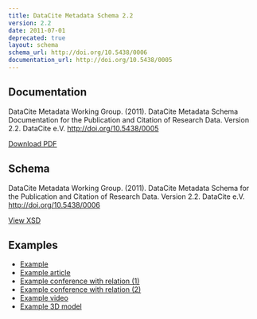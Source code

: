 ```yaml
---
title: DataCite Metadata Schema 2.2
version: 2.2
date: 2011-07-01
deprecated: true
layout: schema
schema_url: http://doi.org/10.5438/0006
documentation_url: http://doi.org/10.5438/0005
---
```


## Documentation
DataCite Metadata Working Group. (2011). DataCite Metadata Schema Documentation for the Publication and Citation of Research Data. Version 2.2. DataCite e.V. http://doi.org/10.5438/0005

<a href="doc/DataCite-MetadataKernel_v2.2.pdf" class="btn">Download PDF</a>

## Schema
DataCite Metadata Working Group. (2011). DataCite Metadata Schema for the Publication and Citation of Research Data. Version 2.2. DataCite e.V. http://doi.org/10.5438/0006

<a href="metadata.xsd" class="btn">View XSD</a>

## Examples

* [Example](example/datacite-metadata-sample-v2.2.xml)
* [Example article](example/datacite-metadata-sample-article-v2.2.xml)
* [Example conference with relation (1)](example/datacite-metadata-sample-conference-related1-v2.2.xml)
* [Example conference with relation (2)](example/datacite-metadata-sample-conference-related2-v2.2.xml)
* [Example video](example/datacite-metadata-sample-video-v2.2.xml)
* [Example 3D model](example/datacite-metadata-sample-3Dmodel-v2.2.xml)
